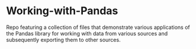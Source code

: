 # Working-with-Pandas
Repo featuring a collection of files that demonstrate various applications of the Pandas library for working with data from various sources and subsequently exporting them to other sources.
